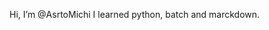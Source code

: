 Hi, I’m @AsrtoMichi 
I learned python, batch and marckdown.

<!---
AsrtoMichi/AsrtoMichi is a ✨ special ✨ repository because its `README.md` (this file) appears on your GitHub profile.
You can click the Preview link to take a look at your changes.
--->
